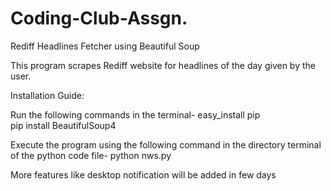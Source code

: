 # Coding-Club-Assgn.
Rediff Headlines Fetcher using Beautiful Soup

This program scrapes Rediff website for headlines of the day given by the user.

Installation Guide:

Run the following commands in the terminal-
easy_install pip  
pip install BeautifulSoup4

Execute the program using the following command in the directory terminal of the python code file-
python nws.py

More features like desktop notification will be added in few days
